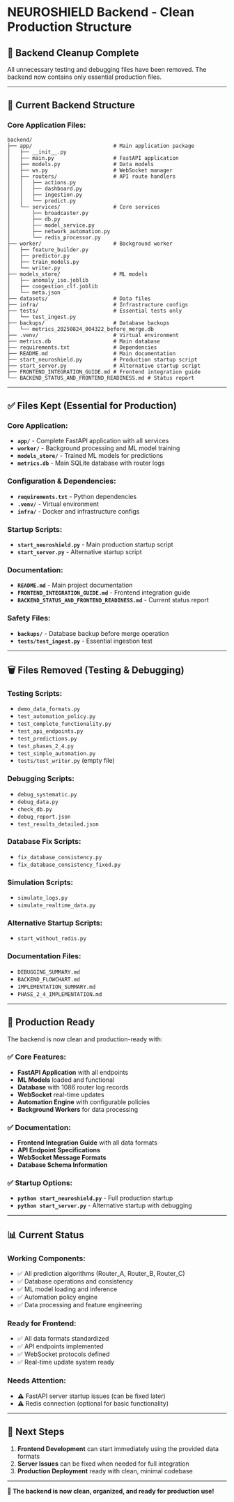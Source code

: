 # NEUROSHIELD Backend - Clean Production Structure

## 🧹 **Backend Cleanup Complete**

All unnecessary testing and debugging files have been removed. The backend now contains only essential production files.

---

## 📁 **Current Backend Structure**

### **Core Application Files:**
```
backend/
├── app/                          # Main application package
│   ├── __init__.py
│   ├── main.py                   # FastAPI application
│   ├── models.py                 # Data models
│   ├── ws.py                     # WebSocket manager
│   ├── routers/                  # API route handlers
│   │   ├── actions.py
│   │   ├── dashboard.py
│   │   ├── ingestion.py
│   │   └── predict.py
│   └── services/                 # Core services
│       ├── broadcaster.py
│       ├── db.py
│       ├── model_service.py
│       ├── network_automation.py
│       └── redis_processor.py
├── worker/                       # Background worker
│   ├── feature_builder.py
│   ├── predictor.py
│   ├── train_models.py
│   └── writer.py
├── models_store/                 # ML models
│   ├── anomaly_iso.joblib
│   ├── congestion_clf.joblib
│   └── meta.json
├── datasets/                     # Data files
├── infra/                        # Infrastructure configs
├── tests/                        # Essential tests only
│   └── test_ingest.py
├── backups/                      # Database backups
│   └── metrics_20250824_004322_before_merge.db
├── .venv/                        # Virtual environment
├── metrics.db                    # Main database
├── requirements.txt              # Dependencies
├── README.md                     # Main documentation
├── start_neuroshield.py          # Production startup script
├── start_server.py               # Alternative startup script
├── FRONTEND_INTEGRATION_GUIDE.md # Frontend integration guide
└── BACKEND_STATUS_AND_FRONTEND_READINESS.md # Status report
```

---

## ✅ **Files Kept (Essential for Production)**

### **Core Application:**
- **`app/`** - Complete FastAPI application with all services
- **`worker/`** - Background processing and ML model training
- **`models_store/`** - Trained ML models for predictions
- **`metrics.db`** - Main SQLite database with router logs

### **Configuration & Dependencies:**
- **`requirements.txt`** - Python dependencies
- **`.venv/`** - Virtual environment
- **`infra/`** - Docker and infrastructure configs

### **Startup Scripts:**
- **`start_neuroshield.py`** - Main production startup script
- **`start_server.py`** - Alternative startup script

### **Documentation:**
- **`README.md`** - Main project documentation
- **`FRONTEND_INTEGRATION_GUIDE.md`** - Frontend integration guide
- **`BACKEND_STATUS_AND_FRONTEND_READINESS.md`** - Current status report

### **Safety Files:**
- **`backups/`** - Database backup before merge operation
- **`tests/test_ingest.py`** - Essential ingestion test

---

## 🗑️ **Files Removed (Testing & Debugging)**

### **Testing Scripts:**
- `demo_data_formats.py`
- `test_automation_policy.py`
- `test_complete_functionality.py`
- `test_api_endpoints.py`
- `test_predictions.py`
- `test_phases_2_4.py`
- `test_simple_automation.py`
- `tests/test_writer.py` (empty file)

### **Debugging Scripts:**
- `debug_systematic.py`
- `debug_data.py`
- `check_db.py`
- `debug_report.json`
- `test_results_detailed.json`

### **Database Fix Scripts:**
- `fix_database_consistency.py`
- `fix_database_consistency_fixed.py`

### **Simulation Scripts:**
- `simulate_logs.py`
- `simulate_realtime_data.py`

### **Alternative Startup Scripts:**
- `start_without_redis.py`

### **Documentation Files:**
- `DEBUGGING_SUMMARY.md`
- `BACKEND_FLOWCHART.md`
- `IMPLEMENTATION_SUMMARY.md`
- `PHASE_2_4_IMPLEMENTATION.md`

---

## 🚀 **Production Ready**

The backend is now clean and production-ready with:

### **✅ Core Features:**
- **FastAPI Application** with all endpoints
- **ML Models** loaded and functional
- **Database** with 1086 router log records
- **WebSocket** real-time updates
- **Automation Engine** with configurable policies
- **Background Workers** for data processing

### **✅ Documentation:**
- **Frontend Integration Guide** with all data formats
- **API Endpoint Specifications**
- **WebSocket Message Formats**
- **Database Schema Information**

### **✅ Startup Options:**
- **`python start_neuroshield.py`** - Full production startup
- **`python start_server.py`** - Alternative startup with debugging

---

## 📊 **Current Status**

### **Working Components:**
- ✅ All prediction algorithms (Router_A, Router_B, Router_C)
- ✅ Database operations and consistency
- ✅ ML model loading and inference
- ✅ Automation policy engine
- ✅ Data processing and feature engineering

### **Ready for Frontend:**
- ✅ All data formats standardized
- ✅ API endpoints implemented
- ✅ WebSocket protocols defined
- ✅ Real-time update system ready

### **Needs Attention:**
- ⚠️ FastAPI server startup issues (can be fixed later)
- ⚠️ Redis connection (optional for basic functionality)

---

## 🎯 **Next Steps**

1. **Frontend Development** can start immediately using the provided data formats
2. **Server Issues** can be fixed when needed for full integration
3. **Production Deployment** ready with clean, minimal codebase

---

**🎉 The backend is now clean, organized, and ready for production use!**
